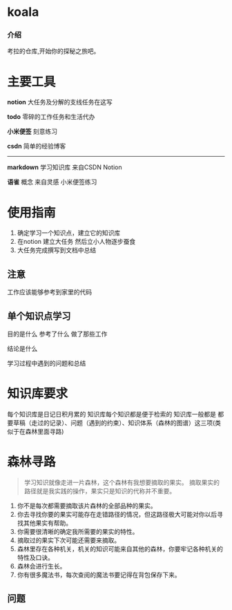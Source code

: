 # koala

### 介绍

考拉的仓库,开始你的探秘之旅吧。

# 主要工具

**notion**  大任务及分解的支线任务在这写

**todo**  零碎的工作任务和生活代办

**小米便签**  刻意练习

**csdn** 简单的经验博客

------

**markdown**  学习知识库  来自CSDN Notion

**语雀**    概念  来自灵感 小米便签练习

#  使用指南

1. 确定学习一个知识点，建立它的知识库
2. 在notion 建立大任务 然后立小人物逐步蚕食
3. 大任务完成撰写到文档中总结

## 注意

工作应该能够参考到家里的代码

## 单个知识点学习
目的是什么
参考了什么
做了那些工作

结论是什么

学习过程中遇到的问题和总结

# 知识库要求

每个知识库是日记日积月累的
知识库每个知识都是便于检索的
知识库一般都是 都要草稿（走过的记录）、问题（遇到的约束）、知识体系（森林的图谱）这三项(类似于在森林里面寻路)



# 森林寻路

> 学习知识就像走进一片森林，这个森林有我想要摘取的果实。
> 摘取果实的路径就是我实践的操作，果实只是知识的代称并不重要。

1. 你不是每次都需要摘取该片森林的全部品种的果实。
2. 你去寻找你要的果实可能存在走错路径的情况，但这路径极大可能对你以后寻找其他果实有帮助。
3. 你需要很清晰的确定我所需要的果实的特性。
4. 摘取过的果实下次可能还需要来摘取。
5. 森林里存在各种机关，机关的知识可能来自其他的森林，你要牢记各种机关的特性及口诀。
6. 森林会进行生长。
7. 你有很多魔法书，每次查阅的魔法书要记得在背包保存下来。

## 问题
